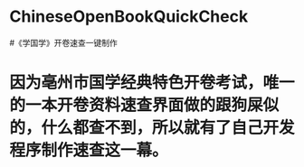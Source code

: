 # ChineseOpenBookQuickCheck
#《学国学》开卷速查一键制作
# 因为亳州市国学经典特色开卷考试，唯一的一本开卷资料速查界面做的跟狗屎似的，什么都查不到，所以就有了自己开发程序制作速查这一幕。
